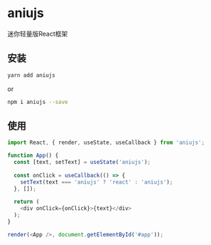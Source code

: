 # aniujs
迷你轻量版React框架

## 安装
```sh
yarn add aniujs
```
or

```sh
npm i aniujs --save
```

## 使用
```js
import React, { render, useState, useCallback } from 'aniujs';

function App() {
  const [text, setText] = useState('aniujs');
  
  const onClick = useCallback(() => {
    setText(text === 'aniujs' ? 'react' : 'aniujs');
  }, []);
  
  return (
    <div onClick={onClick}>{text}</div>
  );
}

render(<App />, document.getElementById('#app'));
```
